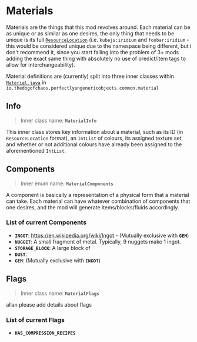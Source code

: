 # Materials
Materials are the things that this mod revolves around. Each material can be as unique or as similar as one desires, the only thing that needs to be unique is its full [`ResourceLocation`](https://minecraft.wiki/w/Resource_location) (i.e. `kubejs:iridium` and `foobar:iridium` - this would be considered unique due to the namespace being different, but i don't recommend it, since you start falling into the problem of 3+ mods adding the exact same thing with absolutely no use of oredict/item tags to allow for interchangeability).

Material definitions are (currently) split into three inner classes within [`Material.java`](https://github.com/The-Incipisphere/Perfectly-Ungeneric-Objects/blob/main/src/main/java/io/thedogofchaos/perfectlyungenericobjects/common/material/Material.java) in `io.thedogofchaos.perfectlyungenericobjects.common.material`
## Info
> Inner class name: **`MaterialInfo`**

This inner class stores key information about a material, such as its ID (in `ResourceLocation` format), an `IntList` of colours, its assigned texture set, and whether or not additional colours have already been assigned to the aforementioned `IntList`.
## Components
> Inner enum name: **`MaterialComponents`**

A component is basically a representation of a physical form that a material can take.
Each material can have whatever combination of components that one desires, and the mod will generate items/blocks/fluids accordingly.
### List of current Components
- **`INGOT`**: https://en.wikipedia.org/wiki/Ingot - (Mutually exclusive with **`GEM`**)
- **`NUGGET`**: A small fragment of metal. Typically, 9 nuggets make 1 ingot.
- **`STORAGE_BLOCK`**: A large block of
- **`DUST`**:
- **`GEM`**: (Mutually exclusive with **`INGOT`**)
## Flags
> Inner class name: **`MaterialFlags`**

allan please add details about flags
### List of current Flags
- **`HAS_COMPRESSION_RECIPES`**